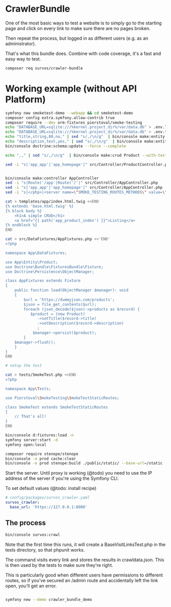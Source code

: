 # CrawlerBundle

One of the most basic ways to test a website is to simply go to the starting page and click on every link to make sure there are no pages broken.

Then repeat the process, but logged in as different users (e.g. as an administrator).

That's what this bundle does.  Combine with code coverage, it's a fast and easy way to test.  

```bash
composer req survos/crawler-bundle
```

# Working example (without API Platform)

```bash
symfony new smoketest-demo --webapp && cd smoketest-demo
composer config extra.symfony.allow-contrib true
composer require --dev orm-fixtures pierstoval/smoke-testing 
echo "DATABASE_URL=sqlite:///%kernel.project_dir%/var/data.db" > .env.local
echo "DATABASE_URL=sqlite:///%kernel.project_dir%/var/data.db" > .env.test
echo "title,string,80,no," | sed "s/,/\n/g"  | bin/console make:entity Product
echo "description,text,yes," | sed "s/,/\n/g"  | bin/console make:entity Product
bin/console doctrine:schema:update --force --complete

echo ",," | sed "s/,/\n/g"  | bin/console make:crud Product --with-tests 

sed -i "s|'app_app'|'app_homepage'|" src/Controller/ProductController.php --with-tests


bin/console make:controller AppController
sed -i "s|Route('/app'|Route('/'|" src/Controller/AppController.php
sed -i "s|'app_app'|'app_homepage'|" src/Controller/AppController.php
sed -i "s|</php>|<server name=\"SMOKE_TESTING_ROUTES_METHODS\" value=\"off\" />\n</php>|" phpunit.xml.dist

cat > templates/app/index.html.twig <<END
{% extends 'base.html.twig' %}
{% block body %}
    <h1>A simple CRUD</h1>
    <a href="{{ path('app_product_index') }}">Listing</a>
{% endblock %}
END

cat > src/DataFixtures/AppFixtures.php <<'END'
<?php

namespace App\DataFixtures;

use App\Entity\Product;
use Doctrine\Bundle\FixturesBundle\Fixture;
use Doctrine\Persistence\ObjectManager;

class AppFixtures extends Fixture
{
    public function load(ObjectManager $manager): void
    {
        $url = 'https://dummyjson.com/products';
        $json = file_get_contents($url);
        foreach (json_decode($json)->products as $record) {
           $product = (new Product)
              ->setTitle($record->title)
              ->setDescription($record->description)
              ;
            $manager->persist($product);
        }
    $manager->flush();
    }
}
END

# setup the test

cat > tests/SmokeTest.php <<END
<?php

namespace App\Tests;

use Pierstoval\SmokeTesting\SmokeTestStaticRoutes;

class SmokeTest extends SmokeTestStaticRoutes
{
    // That's all!
}
END

bin/console d:fixtures:load -n
symfony server:start -d
symfony open:local

composer require stenope/stenope
bin/console -e prod cache:clear
bin/console -e prod stenope:build ./public/static/ --base-url=/static

```

Start the server.  Until proxy is working (@todo) you need to use the IP address of the server if you're using the Symfony CLI.

To set default values (@todo: install recipe)
```yaml
# config/packages/survos_crawler.yaml
survos_crawler:
  base_url: 'https://127.0.0.1:8000'
```

## The process

```bash
bin/console survos:crawl
```

Note that the first time this runs, it will create a BaseVisitLinksTest.php in the tests directory, so that phpunit works.  

The command visits every link and stores the results in crawldata.json. This is then used by the tests to make sure they're right.

This is particularly good when different users have permissions to different routes, so if you've secured an /admin route and accidentally left the link open, you'll get an error.





```bash

symfony new --demo crawler_bundle_demo


```
